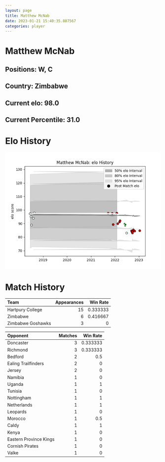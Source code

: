 ```yaml
---  
layout: page  
title: Matthew McNab  
date: 2023-01-21 15:40:35.807567  
categories: player  
---
```

# Matthew McNab

## Positions: W, C

## Country: Zimbabwe

## Current elo: 98.0

## Current Percentile: 31.0

# Elo History


![elo history](history_MatthewMcNab.png)
# Match History


| Team              |   Appearances |   Win Rate |
|:------------------|--------------:|-----------:|
| Hartpury College  |            15 |   0.333333 |
| Zimbabwe          |             6 |   0.416667 |
| Zimbabwe Goshawks |             3 |   0        |

| Opponent               |   Matches |   Win Rate |
|:-----------------------|----------:|-----------:|
| Doncaster              |         3 |   0.333333 |
| Richmond               |         3 |   0.333333 |
| Bedford                |         2 |   0.5      |
| Ealing Trailfinders    |         2 |   0        |
| Jersey                 |         2 |   0        |
| Namibia                |         1 |   0        |
| Uganda                 |         1 |   1        |
| Tunisia                |         1 |   0        |
| Nottingham             |         1 |   1        |
| Netherlands            |         1 |   1        |
| Leopards               |         1 |   0        |
| Morocco                |         1 |   0.5      |
| Caldy                  |         1 |   1        |
| Kenya                  |         1 |   0        |
| Eastern Province Kings |         1 |   0        |
| Cornish Pirates        |         1 |   0        |
| Valke                  |         1 |   0        |